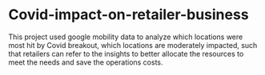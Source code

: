 # Covid-impact-on-retailer-business
This project used google mobility data to analyze which locations were most hit by Covid breakout, which locations are moderately impacted, such that retailers can refer to the insights to better allocate the resources to meet the needs and save the operations costs.
